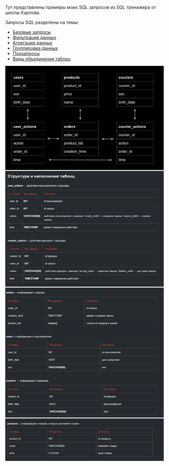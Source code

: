 Тут представлены примеры моих SQL запросов из SQL тренажера от школы Карпова.

Запросы SQL разделены на темы:
- [Базовые запросы](../1-3_lessons)
- [Фильтрация данных](../4_lesson_data_filtering) 
- [Агрегация данных](../5_lesson_data_aggregation) 
- [Группировка данных](../6_lesson_data_grouping) 
- [Подзапросы](../7_lesson_subqueries) 
- [Виды объединения таблиц](../8_lesson_joins) 

![Схема БД](BD_scheme.png)
![Структура таблиц](structure_1.png)
![Структура таблиц](structure_2.png)
![Структура таблиц](structure_3.png)
